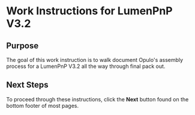 # Work Instructions for LumenPnP V3.2

## Purpose
The goal of this work instruction is to walk document Opulo's assembly process for a LumenPnP V3.2 all the way through final pack out.

## Next Steps
To proceed through these instructions, click the **Next** button found on the bottom footer of most pages.
